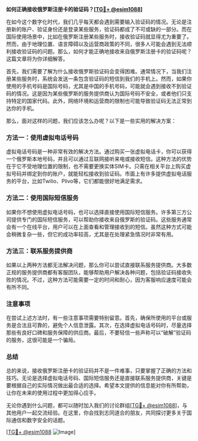 **如何正确接收俄罗斯注册卡的验证码？[[TG💪+ @esim1088](https://t.me/s/esim1088)]**

在如今这个数字化时代，我们几乎每天都会遇到需要输入验证码的情况。无论是注册新的账户、验证身份还是登录某些服务，验证码都成了不可或缺的一部分。而在国际使用场景中，比如在俄罗斯注册某些服务时，接收验证码就显得尤为重要了。然而，由于地理位置、语言障碍以及运营商政策的不同，很多人可能会遇到无法顺利接收验证码的问题。那么，如何才能正确地接收来自俄罗斯注册卡的验证码呢？这篇文章将为你详细解答。

首先，我们需要了解为什么接收俄罗斯验证码会变得困难。通常情况下，当我们注册某些服务时，系统会发送一条包含验证码的短信到我们的手机上。然而，如果你使用的手机号码是国际号码，尤其是中国的手机号码，可能就会遇到接收不到验证码的情况。这是因为某些俄罗斯的服务提供商认为国际号码不安全，或者他们只支持特定的国家代码。此外，网络环境和运营商的限制也可能导致验证码无法正常到达你的手机。

那么，面对这样的问题，我们应该怎么办呢？以下是一些实用的解决方案：

### 方法一：使用虚拟电话号码

虚拟电话号码是一种非常有效的解决方法。通过购买一张虚拟电话卡，你可以获得一个俄罗斯本地号码，并且可以通过互联网接听来电或接收短信。这种方法的优势在于它不受地理位置的限制，也不需要更换实体SIM卡。只需在相关平台上购买虚拟号码并绑定到你的账户，就能轻松接收到验证码。市面上有许多提供虚拟电话服务的平台，比如Twilio、Plivo等，它们都能很好地满足需求。

### 方法二：使用国际短信服务

如果你不想使用虚拟电话号码，也可以选择直接使用国际短信服务。许多第三方公司提供专门的国际短信服务，可以帮助你接收来自俄罗斯的验证码。这些服务通常会有一个在线平台，用户可以在上面查看和管理接收到的短信。虽然这种方式可能会稍微复杂一些，但它的成功率较高，尤其是在处理紧急情况时非常有用。

### 方法三：联系服务提供商

如果以上两种方法都无法解决问题，那么你可以尝试直接联系服务提供商。大多数正规的服务提供商都有客服团队，能够帮助用户解决各种问题，包括验证码接收失败的情况。不过，这种方法可能需要一定的时间和耐心，因为客服响应速度可能会有所不同。

### 注意事项

在尝试上述方法时，有一些注意事项需要特别留意。首先，确保所使用的平台或服务是合法且可靠的，避免个人信息泄露。其次，在选择虚拟电话号码时，尽量选择那些有良好口碑和服务保障的供应商。最后，不要轻信一些声称可以“破解”验证码的服务，这很可能是一个骗局。

### 总结

总的来说，接收俄罗斯注册卡的验证码并不是一件难事，只要掌握了正确的方法和技巧。无论是选择虚拟电话号码、国际短信服务还是直接联系服务提供商，关键是要根据自己的实际情况做出最合适的选择。希望本文提供的信息能对你有所帮助，让你在未来的使用过程中更加得心应手。

无论你遇到什么问题，都可以随时加入我们的讨论群组[[TG💪+ @esim1088](https://t.me/s/esim1088)]，与其他用户一起交流经验。在这里，你会找到志同道合的朋友，共同探讨更多关于国际通信和数字安全的话题。

[[TG💪+ @esim1088](https://t.me/s/esim1088) ![Image](https://i.postimg.cc/4NQfJmqS/Snipaste-2025-05-13-00-14-12.png)]